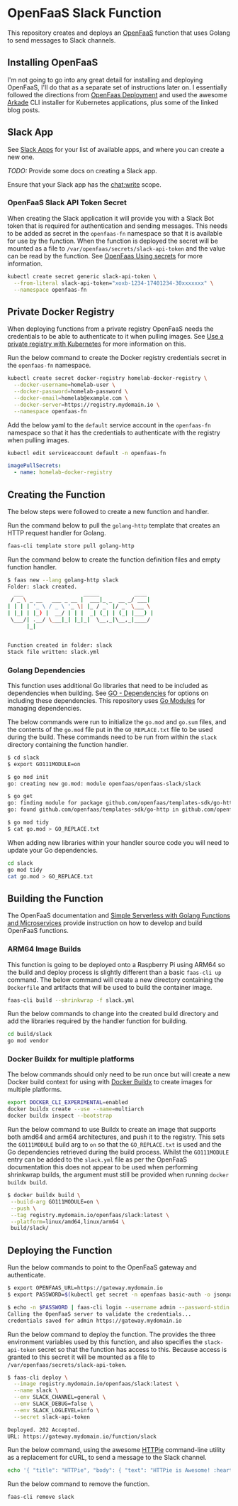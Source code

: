 # OpenFaaS Slack Function

This repository creates and deploys an [OpenFaaS] function that uses Golang to
send messages to Slack channels.

## Installing OpenFaaS

I'm not going to go into any great detail for installing and deploying OpenFaaS,
I'll do that as a separate set of instructions later on. I essentially followed
the directions from [OpenFaas Deployment] and used the awesome [Arkade] CLI
installer for Kubernetes applications, plus some of the linked blog posts.

## Slack App

See [Slack Apps] for your list of available apps, and where you can create a new
one.

_TODO:_ Provide some docs on creating a Slack app.

Ensure that your Slack app has the [chat:write] scope.

### OpenFaaS Slack API Token Secret

When creating the Slack application it will provide you with a Slack Bot token
that is required for authentication and sending messages. This needs to be added
as secret in the `openfaas-fn` namespace so that it is available for use by the
function. When the function is deployed the secret will be mounted as a file to
`/var/openfaas/secrets/slack-api-token` and the value can be read by the
function. See [OpenFaas Using secrets] for more information.

```sh
kubectl create secret generic slack-api-token \
  --from-literal slack-api-token="xoxb-1234-17401234-30xxxxxxx" \
  --namespace openfaas-fn
```

## Private Docker Registry

When deploying functions from a private registry OpenFaaS needs the credentials
to be able to authenticate to it when pulling images. See [Use a private
registry with Kubernetes] for more information on this.

Run the below command to create the Docker registry credentials secret in the
`openfaas-fn` namespace.

```sh
kubectl create secret docker-registry homelab-docker-registry \
  --docker-username=homelab-user \
  --docker-password=homelab-password \
  --docker-email=homelab@example.com \
  --docker-server=https://registry.mydomain.io \
  --namespace openfaas-fn
```

Add the below yaml to the `default` service account in the `openfaas-fn`
namespace so that it has the credentials to authenticate with the registry when
pulling images.

```sh
kubectl edit serviceaccount default -n openfaas-fn
```

```yaml
imagePullSecrets:
  - name: homelab-docker-registry
```

## Creating the Function

The below steps were followed to create a new function and handler.

Run the command below to pull the `golang-http` template that creates an HTTP
request handler for Golang.

```sh
faas-cli template store pull golang-http
```

Run the command below to create the function definition files and empty function
handler.

```sh
$ faas new --lang golang-http slack
Folder: slack created.
  ___                   _____           ____
 / _ \ _ __   ___ _ __ |  ___|_ _  __ _/ ___|
| | | | '_ \ / _ \ '_ \| |_ / _` |/ _` \___ \
| |_| | |_) |  __/ | | |  _| (_| | (_| |___) |
 \___/| .__/ \___|_| |_|_|  \__,_|\__,_|____/
      |_|


Function created in folder: slack
Stack file written: slack.yml
```

### Golang Dependencies

This function uses additional Go libraries that need to be included as
dependencies when building. See [GO - Dependencies] for options on including
these dependencies. This repository uses [Go Modules] for managing dependencies.

The below commands were run to initialize the `go.mod` and `go.sum` files, and
the contents of the `go.mod` file put in the `GO_REPLACE.txt` file to be used
during the build. These commands need to be run from within the `slack`
directory containing the function handler.

```sh
$ cd slack
$ export GO111MODULE=on

$ go mod init
go: creating new go.mod: module openfaas/openfaas-slack/slack

$ go get
go: finding module for package github.com/openfaas/templates-sdk/go-http
go: found github.com/openfaas/templates-sdk/go-http in github.com/openfaas/templates-sdk v0.0.0-20200723110415-a699ec277c12

$ go mod tidy
$ cat go.mod > GO_REPLACE.txt
```

When adding new libraries within your handler source code you will need to
update your Go dependencies.

```sh
cd slack
go mod tidy
cat go.mod > GO_REPLACE.txt
```

## Building the Function

The OpenFaaS documentation and [Simple Serverless with Golang Functions and
Microservices] provide instruction on how to develop and build OpenFaaS
functions.

### ARM64 Image Builds

This function is going to be deployed onto a Raspberry Pi using ARM64 so the
build and deploy process is slightly different than a basic `faas-cli up`
command. The below command will create a new directory containing the
`Dockerfile` and artifacts that will be used to build the container image.

```sh
faas-cli build --shrinkwrap -f slack.yml
```

Run the below commands to change into the created build directory and add the
libraries required by the handler function for building.

```sh
cd build/slack
go mod vendor
```

### Docker Buildx for multiple platforms

The below commands should only need to be run once but will create a new Docker
build context for using with [Docker Buildx] to create images for multiple
platforms.

```sh
export DOCKER_CLI_EXPERIMENTAL=enabled
docker buildx create --use --name=multiarch
docker buildx inspect --bootstrap
```

Run the below command to use Buildx to create an image that supports both amd64
and arm64 architectures, and push it to the registry. This sets the
`GO111MODULE` build arg to `on` so that the `GO_REPLACE.txt` is used and the Go
dependencies retrieved during the build process. Whilst the `GO111MODULE` entry
can be added to the `slack.yml` file as per the OpenFaaS documentation this does
not appear to be used when performing shrinkwrap builds, the argument must still
be provided when running `docker buildx build`.

```sh
$ docker buildx build \
 --build-arg GO111MODULE=on \
 --push \
 --tag registry.mydomain.io/openfaas/slack:latest \
 --platform=linux/amd64,linux/arm64 \
 build/slack/
```

## Deploying the Function

Run the below commands to point to the OpenFaaS gateway and authenticate.

```sh
$ export OPENFAAS_URL=https://gateway.mydomain.io
$ export PASSWORD=$(kubectl get secret -n openfaas basic-auth -o jsonpath="{.data.basic-auth-password}" | base64 --decode; echo)

$ echo -n $PASSWORD | faas-cli login --username admin --password-stdin
Calling the OpenFaaS server to validate the credentials...
credentials saved for admin https://gateway.mydomain.io
```

Run the below command to deploy the function. The provides the three environment
variables used by this function, and also specifies the `slack-api-token` secret
so that the function has access to this. Because access is granted to this
secret it will be mounted as a file to `/var/openfaas/secrets/slack-api-token`.

```sh
$ faas-cli deploy \
  --image registry.mydomain.io/openfaas/slack:latest \
  --name slack \
  --env SLACK_CHANNEL=general \
  --env SLACK_DEBUG=false \
  --env SLACK_LOGLEVEL=info \
  --secret slack-api-token

Deployed. 202 Accepted.
URL: https://gateway.mydomain.io/function/slack
```

Run the below command, using the awesome [HTTPie] command-line utility as a
replacement for cURL, to send a message to the Slack channel.

```sh
echo '{ "title": "HTTPie", "body": { "text": "HTTPie is Awesome! :heart:" } }' | http POST https://gateway.mydomain.io/function/slack
```

Run the below command to remove the function.

```sh
faas-cli remove slack
```

[arkade]: https://github.com/alexellis/arkade
[chat:write]: https://api.slack.com/scopes/chat:write
[docker buildx]:
  https://docs.docker.com/engine/reference/commandline/buildx_build/
[go - dependencies]: https://docs.openfaas.com/cli/templates/#go-go-dependencies
[go modules]: https://golang.org/ref/mod
[httpie]: https://httpie.io/
[openfaas]: https://www.openfaas.com/
[openfaas deployment]: https://docs.openfaas.com/deployment/
[openfaas using secrets]: https://docs.openfaas.com/reference/secrets/
[simple serverless with golang functions and microservices]:
  https://www.openfaas.com/blog/golang-serverless/
[slack apps]: https://api.slack.com/apps
[use a private registry with kubernetes]:
  https://docs.openfaas.com/deployment/kubernetes/#use-a-private-registry-with-kubernetes
